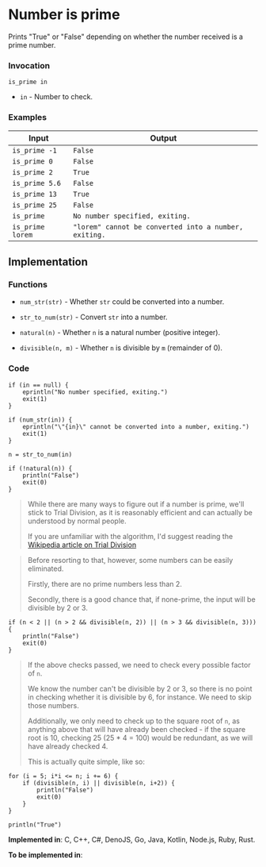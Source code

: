 # Number is prime

Prints "True" or "False" depending on whether the number received is a prime number.

### Invocation

`is_prime in`

- `in` - Number to check.

### Examples

| Input            | Output                                                |
| ---------------- | ----------------------------------------------------- |
| `is_prime -1`    | `False`                                               |
| `is_prime 0`     | `False`                                               |
| `is_prime 2`     | `True`                                                |
| `is_prime 5.6`   | `False`                                               |
| `is_prime 13`    | `True`                                                |
| `is_prime 25`    | `False`                                               |
| `is_prime`       | `No number specified, exiting.`                       |
| `is_prime lorem` | `"lorem" cannot be converted into a number, exiting.` |

## Implementation

### Functions

- `num_str(str)` - Whether `str` could be converted into a number.

- `str_to_num(str)` - Convert `str` into a number.

- `natural(n)` - Whether `n` is a natural number (positive integer).

- `divisible(n, m)` - Whether `n` is divisible by `m` (remainder of 0).

### Code

```
if (in == null) {
    eprintln("No number specified, exiting.")
    exit(1)
}

if (num_str(in)) {
    eprintln("\"{in}\" cannot be converted into a number, exiting.")
    exit(1)
}

n = str_to_num(in)

if (!natural(n)) {
    println("False")
    exit(0)
}
```

> While there are many ways to figure out if a number is prime, we'll stick to Trial Division, as it is reasonably efficient and can actually be understood by normal people.
>
> If you are unfamiliar with the algorithm, I'd suggest reading the [Wikipedia article on Trial Division](https://en.wikipedia.org/wiki/Trial_division)

> Before resorting to that, however, some numbers can be easily eliminated.
>
> Firstly, there are no prime numbers less than 2.
>
> Secondly, there is a good chance that, if none-prime, the input will be divisible by 2 or 3. 

```
if (n < 2 || (n > 2 && divisible(n, 2)) || (n > 3 && divisible(n, 3))) {
    println("False")
    exit(0)
}
```

> If the above checks passed, we need to check every possible factor of `n`.
>
> We know the number can't be divisible by 2 or 3, so there is no point in checking whether it is divisible by 6, for instance. We need to skip those numbers.
>
> Additionally, we only need to check up to the square root of `n`, as anything above that will have already been checked - if the square root is 10, checking 25 (25 * 4 = 100) would be redundant, as we will have already checked 4.
>
> This is actually quite simple, like so:

```
for (i = 5; i*i <= n; i += 6) {
    if (divisible(n, i) || divisible(n, i+2)) {
        println("False")
        exit(0)
    }
}

println("True")
```

**Implemented in**: C, C++, C#, DenoJS, Go, Java, Kotlin, Node.js, Ruby, Rust.

**To be implemented in**:
